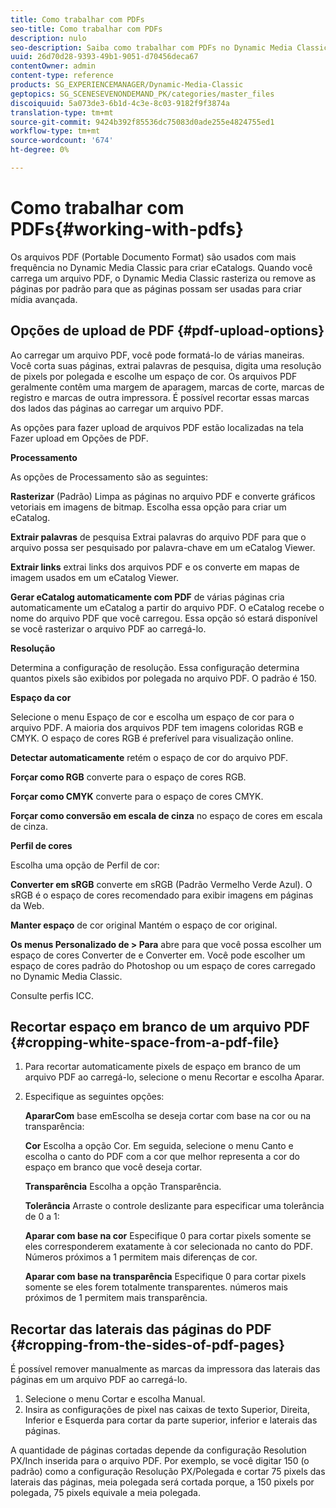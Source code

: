 ```yaml
---
title: Como trabalhar com PDFs
seo-title: Como trabalhar com PDFs
description: nulo
seo-description: Saiba como trabalhar com PDFs no Dynamic Media Classic.
uuid: 26d70d28-9393-49b1-9051-d70456deca67
contentOwner: admin
content-type: reference
products: SG_EXPERIENCEMANAGER/Dynamic-Media-Classic
geptopics: SG_SCENESEVENONDEMAND_PK/categories/master_files
discoiquuid: 5a073de3-6b1d-4c3e-8c03-9182f9f3874a
translation-type: tm+mt
source-git-commit: 9424b392f85536dc75083d0ade255e4824755ed1
workflow-type: tm+mt
source-wordcount: '674'
ht-degree: 0%

---
```



# Como trabalhar com PDFs{#working-with-pdfs}

Os arquivos PDF (Portable Documento Format) são usados com mais frequência no Dynamic Media Classic para criar eCatalogs. Quando você carrega um arquivo PDF, o Dynamic Media Classic rasteriza ou remove as páginas por padrão para que as páginas possam ser usadas para criar mídia avançada.

## Opções de upload de PDF {#pdf-upload-options}

Ao carregar um arquivo PDF, você pode formatá-lo de várias maneiras. Você corta suas páginas, extrai palavras de pesquisa, digita uma resolução de pixels por polegada e escolhe um espaço de cor. Os arquivos PDF geralmente contêm uma margem de aparagem, marcas de corte, marcas de registro e marcas de outra impressora. É possível recortar essas marcas dos lados das páginas ao carregar um arquivo PDF.

As opções para fazer upload de arquivos PDF estão localizadas na tela Fazer upload em Opções de PDF.

**Processamento**

As opções de Processamento são as seguintes:

**Rasterizar** (Padrão) Limpa as páginas no arquivo PDF e converte gráficos vetoriais em imagens de bitmap. Escolha essa opção para criar um eCatalog.

**Extrair palavras** de pesquisa Extrai palavras do arquivo PDF para que o arquivo possa ser pesquisado por palavra-chave em um eCatalog Viewer.

**Extrair links** extrai links dos arquivos PDF e os converte em mapas de imagem usados em um eCatalog Viewer.

**Gerar eCatalog automaticamente com PDF** de várias páginas cria automaticamente um eCatalog a partir do arquivo PDF. O eCatalog recebe o nome do arquivo PDF que você carregou. Essa opção só estará disponível se você rasterizar o arquivo PDF ao carregá-lo.

**Resolução**

Determina a configuração de resolução. Essa configuração determina quantos pixels são exibidos por polegada no arquivo PDF. O padrão é 150.

**Espaço da cor**

Selecione o menu Espaço de cor e escolha um espaço de cor para o arquivo PDF. A maioria dos arquivos PDF tem imagens coloridas RGB e CMYK. O espaço de cores RGB é preferível para visualização online.

**Detectar automaticamente** retém o espaço de cor do arquivo PDF.

**Forçar como RGB** converte para o espaço de cores RGB.

**Forçar como CMYK** converte para o espaço de cores CMYK.

**Forçar como conversão em escala de cinza** no espaço de cores em escala de cinza.

**Perfil de cores**

Escolha uma opção de Perfil de cor:

**Converter em sRGB** converte em sRGB (Padrão Vermelho Verde Azul). O sRGB é o espaço de cores recomendado para exibir imagens em páginas da Web.

**Manter espaço** de cor original Mantém o espaço de cor original.

**Os menus Personalizado de > Para** abre para que você possa escolher um espaço de cores Converter de e Converter em. Você pode escolher um espaço de cores padrão do Photoshop ou um espaço de cores carregado no Dynamic Media Classic.

Consulte perfis [](icc-profiles.md#icc_profiles)ICC.

## Recortar espaço em branco de um arquivo PDF {#cropping-white-space-from-a-pdf-file}

1. Para recortar automaticamente pixels de espaço em branco de um arquivo PDF ao carregá-lo, selecione o menu Recortar e escolha Aparar.
1. Especifique as seguintes opções:

   **ApararCom** base emEscolha se deseja cortar com base na cor ou na transparência:

   **Cor** Escolha a opção Cor. Em seguida, selecione o menu Canto e escolha o canto do PDF com a cor que melhor representa a cor do espaço em branco que você deseja cortar.

   **Transparência** Escolha a opção Transparência.

   **Tolerância** Arraste o controle deslizante para especificar uma tolerância de 0 a 1:

   **Aparar com base na cor** Especifique 0 para cortar pixels somente se eles corresponderem exatamente à cor selecionada no canto do PDF. Números próximos a 1 permitem mais diferenças de cor.

   **Aparar com base na transparência** Especifique 0 para cortar pixels somente se eles forem totalmente transparentes. números mais próximos de 1 permitem mais transparência.

## Recortar das laterais das páginas do PDF {#cropping-from-the-sides-of-pdf-pages}

É possível remover manualmente as marcas da impressora das laterais das páginas em um arquivo PDF ao carregá-lo.

1. Selecione o menu Cortar e escolha Manual.
1. Insira as configurações de pixel nas caixas de texto Superior, Direita, Inferior e Esquerda para cortar da parte superior, inferior e laterais das páginas.

A quantidade de páginas cortadas depende da configuração Resolution PX/Inch inserida para o arquivo PDF. Por exemplo, se você digitar 150 (o padrão) como a configuração Resolução PX/Polegada e cortar 75 pixels das laterais das páginas, meia polegada será cortada porque, a 150 pixels por polegada, 75 pixels equivale a meia polegada.
